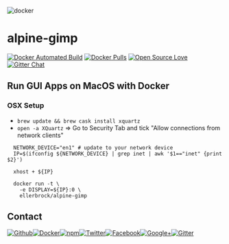 ![docker](https://github.frapsoft.com/top/docker-security.jpg)

# alpine-gimp

[![Docker Automated Build](https://img.shields.io/docker/automated/ellerbrock/alpine-gimp.svg)](https://hub.docker.com/r/ellerbrock/alpine-gimp/) [![Docker Pulls](https://img.shields.io/docker/pulls/ellerbrock/alpine-gimp.svg)](https://hub.docker.com/r/ellerbrock/alpine-gimp/) [![Open Source Love](https://badges.frapsoft.com/os/v1/open-source.svg)](https://github.com/ellerbrock/open-source-badges/) [![Gitter Chat](https://badges.gitter.im/frapsoft/frapsoft.svg)](https://gitter.im/frapsoft/frapsoft/)

## Run GUI Apps on MacOS with Docker

### OSX Setup

- `brew update && brew cask install xquartz`
- `open -a XQuartz` => Go to Security Tab and tick "Allow connections from network clients"

```
  NETWORK_DEVICE="en1" # update to your network device
  IP=$(ifconfig ${NETWORK_DEVICE} | grep inet | awk '$1=="inet" {print $2}')

  xhost + ${IP}

  docker run -t \
    -e DISPLAY=${IP}:0 \
    ellerbrock/alpine-gimp
```

##  Contact

[![Github](https://github.frapsoft.com/social/github.png)](https://github.com/ellerbrock/)[![Docker](https://github.frapsoft.com/social/docker.png)](https://hub.docker.com/u/ellerbrock/)[![npm](https://github.frapsoft.com/social/npm.png)](https://www.npmjs.com/~ellerbrock)[![Twitter](https://github.frapsoft.com/social/twitter.png)](https://twitter.com/frapsoft/)[![Facebook](https://github.frapsoft.com/social/facebook.png)](https://www.facebook.com/frapsoft/)[![Google+](https://github.frapsoft.com/social/google-plus.png)](https://plus.google.com/116540931335841862774)[![Gitter](https://github.frapsoft.com/social/gitter.png)](https://gitter.im/frapsoft/frapsoft/)
